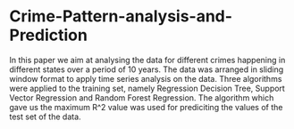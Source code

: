 # Crime-Pattern-analysis-and-Prediction
In this paper we aim at analysing the data for different crimes happening in different states over a period of 10 years.
The data was arranged in sliding window format to apply time series analysis on the data. Three algorithms were applied to the training set, namely Regression Decision Tree, Support Vector Regression and Random Forest Regression.
The algorithm which gave us the maximum R^2 value was used for prediciting the values of the test set of the data. 
